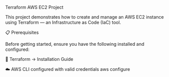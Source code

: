 Terraform AWS EC2 Project

This project demonstrates how to create and manage an AWS EC2 instance using Terraform — an Infrastructure as Code (IaC) tool.

📋 Prerequisites

Before getting started, ensure you have the following installed and configured:

🧱 Terraform → Installation Guide

☁️ AWS CLI configured with valid credentials
aws configure
